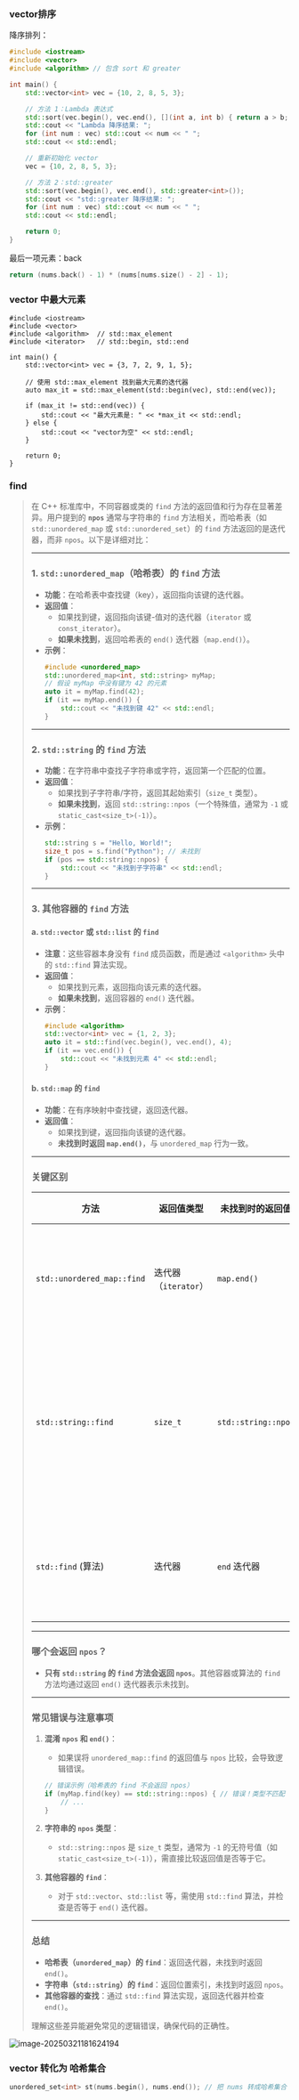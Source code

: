 
### vector排序

降序排列：

```c++
#include <iostream>
#include <vector>
#include <algorithm> // 包含 sort 和 greater

int main() {
    std::vector<int> vec = {10, 2, 8, 5, 3};

    // 方法 1：Lambda 表达式
    std::sort(vec.begin(), vec.end(), [](int a, int b) { return a > b; });
    std::cout << "Lambda 降序结果: ";
    for (int num : vec) std::cout << num << " ";
    std::cout << std::endl;

    // 重新初始化 vector
    vec = {10, 2, 8, 5, 3};

    // 方法 2：std::greater
    std::sort(vec.begin(), vec.end(), std::greater<int>());
    std::cout << "std::greater 降序结果: ";
    for (int num : vec) std::cout << num << " ";
    std::cout << std::endl;

    return 0;
}
```

最后一项元素：back

```c++
return (nums.back() - 1) * (nums[nums.size() - 2] - 1);
```

### vector 中最大元素

```
#include <iostream>
#include <vector>
#include <algorithm>  // std::max_element
#include <iterator>   // std::begin, std::end

int main() {
    std::vector<int> vec = {3, 7, 2, 9, 1, 5};

    // 使用 std::max_element 找到最大元素的迭代器
    auto max_it = std::max_element(std::begin(vec), std::end(vec));

    if (max_it != std::end(vec)) {
        std::cout << "最大元素是: " << *max_it << std::endl;
    } else {
        std::cout << "vector为空" << std::endl;
    }

    return 0;
}
```


### find

> 在 C++ 标准库中，不同容器或类的 `find` 方法的返回值和行为存在显著差异。用户提到的 **`npos`** 通常与字符串的 `find` 方法相关，而哈希表（如 `std::unordered_map` 或 `std::unordered_set`）的 `find` 方法返回的是迭代器，而非 `npos`。以下是详细对比：
>
> ---
>
> ### **1. `std::unordered_map`（哈希表）的 `find` 方法**
> - **功能**：在哈希表中查找键（key），返回指向该键的迭代器。
> - **返回值**：
>   - 如果找到键，返回指向该键-值对的迭代器（`iterator` 或 `const_iterator`）。
>   - **如果未找到**，返回哈希表的 `end()` 迭代器（`map.end()`）。
> - **示例**：
>   ```cpp
>   #include <unordered_map>
>   std::unordered_map<int, std::string> myMap;
>   // 假设 myMap 中没有键为 42 的元素
>   auto it = myMap.find(42);
>   if (it == myMap.end()) {
>       std::cout << "未找到键 42" << std::endl;
>   }
>   ```
>
> ---
>
> ### **2. `std::string` 的 `find` 方法**
> - **功能**：在字符串中查找子字符串或字符，返回第一个匹配的位置。
> - **返回值**：
>   - 如果找到子字符串/字符，返回其起始索引（`size_t` 类型）。
>   - **如果未找到**，返回 `std::string::npos`（一个特殊值，通常为 `-1` 或 `static_cast<size_t>(-1)`）。
> - **示例**：
>   ```cpp
>   std::string s = "Hello, World!";
>   size_t pos = s.find("Python"); // 未找到
>   if (pos == std::string::npos) {
>       std::cout << "未找到子字符串" << std::endl;
>   }
>   ```
>
> ---
>
> ### **3. 其他容器的 `find` 方法**
> #### **a. `std::vector` 或 `std::list` 的 `find`**
> - **注意**：这些容器本身没有 `find` 成员函数，而是通过 `<algorithm>` 头中的 `std::find` 算法实现。
> - **返回值**：
>   - 如果找到元素，返回指向该元素的迭代器。
>   - **如果未找到**，返回容器的 `end()` 迭代器。
> - **示例**：
>   ```cpp
>   #include <algorithm>
>   std::vector<int> vec = {1, 2, 3};
>   auto it = std::find(vec.begin(), vec.end(), 4);
>   if (it == vec.end()) {
>       std::cout << "未找到元素 4" << std::endl;
>   }
>   ```
>
> #### **b. `std::map` 的 `find`**
> - **功能**：在有序映射中查找键，返回迭代器。
> - **返回值**：
>   - 如果找到键，返回指向该键的迭代器。
>   - **未找到时返回 `map.end()`**，与 `unordered_map` 行为一致。
>
> ---
>
> ### **关键区别**
> | **方法**                   | **返回值类型**       | **未找到时的返回值** | **用途**                    |
> | -------------------------- | -------------------- | -------------------- | --------------------------- |
> | `std::unordered_map::find` | 迭代器（`iterator`） | `map.end()`          | 查找哈希表中的键            |
> | `std::string::find`        | `size_t`             | `std::string::npos`  | 查找字符串中的子字符串/字符 |
> | `std::find` (算法)         | 迭代器               | `end` 迭代器         | 查找容器中的元素            |
>
> ---
>
> ### **哪个会返回 `npos`？**
> - **只有 `std::string` 的 `find` 方法会返回 `npos`**。其他容器或算法的 `find` 方法均通过返回 `end()` 迭代器表示未找到。
>
> ---
>
> ### **常见错误与注意事项**
> 1. **混淆 `npos` 和 `end()`**：
>    - 如果误将 `unordered_map::find` 的返回值与 `npos` 比较，会导致逻辑错误。
>    ```cpp
>    // 错误示例（哈希表的 find 不会返回 npos）
>    if (myMap.find(key) == std::string::npos) { // 错误！类型不匹配
>        // ...
>    }
>    ```
>
> 2. **字符串的 `npos` 类型**：
>    - `std::string::npos` 是 `size_t` 类型，通常为 `-1` 的无符号值（如 `static_cast<size_t>(-1)`），需直接比较返回值是否等于它。
>
> 3. **其他容器的 `find`**：
>    - 对于 `std::vector`、`std::list` 等，需使用 `std::find` 算法，并检查是否等于 `end()` 迭代器。
>
> ---
>
> ### **总结**
> - **哈希表（`unordered_map`）的 `find`**：返回迭代器，未找到时返回 `end()`。
> - **字符串（`std::string`）的 `find`**：返回位置索引，未找到时返回 `npos`。
> - **其他容器的查找**：通过 `std::find` 算法实现，返回迭代器并检查 `end()`。
>
> 理解这些差异能避免常见的逻辑错误，确保代码的正确性。

![image-20250321181624194](assets/image-20250321181624194.png)

### vector 转化为 哈希集合

```c++
unordered_set<int> st(nums.begin(), nums.end()); // 把 nums 转成哈希集合
```
